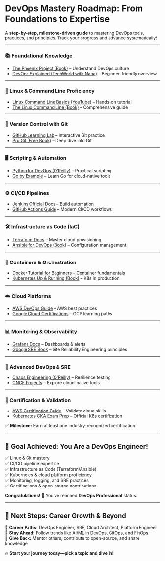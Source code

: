 # **DevOps Mastery Roadmap: From Foundations to Expertise**

A **step-by-step, milestone-driven guide** to mastering DevOps tools, practices, and principles. Track your progress and advance systematically!

---

### **📚 Foundational Knowledge**

- [The Phoenix Project (Book)](https://itrevolution.com/the-phoenix-project/) – Understand DevOps culture
- [DevOps Explained (TechWorld with Nana)](https://www.techworld-with-nana.com/post/the-ultimate-devops-roadmap) – Beginner-friendly overview

---

### **🐧 Linux & Command Line Proficiency**

- [Linux Command Line Basics (YouTube)](https://youtu.be/IVquJh3DXUA) – Hands-on tutorial
- [The Linux Command Line (Book)](https://linuxcommand.org/tlcl.php) – Comprehensive guide

---

### **🔧 Version Control with Git**

- [GitHub Learning Lab](https://lab.github.com/) – Interactive Git practice
- [Pro Git (Free Book)](https://git-scm.com/book/en/v2) – Deep dive into Git

---

### **🖥️ Scripting & Automation**

- [Python for DevOps (O’Reilly)](https://www.oreilly.com/library/view/python-for-devops/9781492057680/) – Practical scripting
- [Go by Example](https://gobyexample.com/) – Learn Go for cloud-native tools

---

### **⚙️ CI/CD Pipelines**

- [Jenkins Official Docs](https://www.jenkins.io/doc/) – Build automation
- [GitHub Actions Guide](https://docs.github.com/en/actions) – Modern CI/CD workflows

---

### **🛠️ Infrastructure as Code (IaC)**

- [Terraform Docs](https://developer.hashicorp.com/terraform/docs) – Master cloud provisioning
- [Ansible for DevOps (Book)](https://www.ansiblefordevops.com/) – Configuration management

---

### **🐋 Containers & Orchestration**

- [Docker Tutorial for Beginners](https://youtu.be/fqMOX6JJhGo) – Container fundamentals
- [Kubernetes Up & Running (Book)](https://www.oreilly.com/library/view/kubernetes-up-and/9781491935668/) – K8s in production

---

### **☁️ Cloud Platforms**

- [AWS DevOps Guide](https://aws.amazon.com/devops/) – AWS best practices
- [Google Cloud Certifications](https://cloud.google.com/certification) – GCP learning paths

---

### **📊 Monitoring & Observability**

- [Grafana Docs](https://grafana.com/docs/) – Dashboards & alerts
- [Google SRE Book](https://sre.google/) – Site Reliability Engineering principles

---

### **🧪 Advanced DevOps & SRE**

- [Chaos Engineering (O’Reilly)](https://www.oreilly.com/library/view/chaos-engineering/9781492043850/) – Resilience testing
- [CNCF Projects](https://www.cncf.io/projects/) – Explore cloud-native tools

---

### **📜 Certification & Validation**

- [AWS Certification Guide](https://aws.amazon.com/certification/) – Validate cloud skills
- [Kubernetes CKA Exam Prep](https://training.linuxfoundation.org/certification/certified-kubernetes-administrator-cka/) – Official K8s certification

✅ **Milestone:** Earn at least one industry-recognized certification.

---

## **🎯 Goal Achieved: You Are a DevOps Engineer!**

✅ Linux & Git mastery  
✅ CI/CD pipeline expertise  
✅ Infrastructure as Code (Terraform/Ansible)  
✅ Kubernetes & cloud platform proficiency  
✅ Monitoring, logging, and SRE practices  
✅ Certifications & open-source contributions

**Congratulations!** 🚀 You’ve reached **DevOps Professional** status.

---

## **🚀 Next Steps: Career Growth & Beyond**

🔹 **Career Paths:** DevOps Engineer, SRE, Cloud Architect, Platform Engineer  
🔹 **Stay Ahead:** Follow trends like AI/ML in DevOps, GitOps, and FinOps  
🔹 **Give Back:** Mentor others, contribute to open-source, and share knowledge

🔥 **Start your journey today—pick a topic and dive in!**

